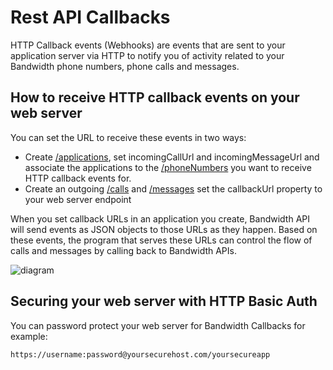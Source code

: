 # Rest API Callbacks
HTTP Callback events (Webhooks) are events that are sent to your application server via HTTP to notify you of activity related to your Bandwidth phone numbers, phone calls and messages.

## How to receive HTTP callback events on your web server
You can set the URL to receive these events in two ways:

* Create [/applications](#applications), set incomingCallUrl and incomingMessageUrl and associate the applications to the [/phoneNumbers](#phone-numbers) you want to receive HTTP callback events for.
* Create an outgoing [/calls](#post-calls) and [/messages](#post-messages) set the callbackUrl property to your web server endpoint

When you set callback URLs in an application you create, Bandwidth API will send events as JSON objects to those URLs as they happen. Based on these events, the program that serves these URLs can control the flow of calls and messages by calling back to Bandwidth APIs.

![diagram](images/callback-events1.png)

## Securing your web server with HTTP Basic Auth

You can password protect your web server for Bandwidth Callbacks for example:

`https://username:password@yoursecurehost.com/yoursecureapp`
